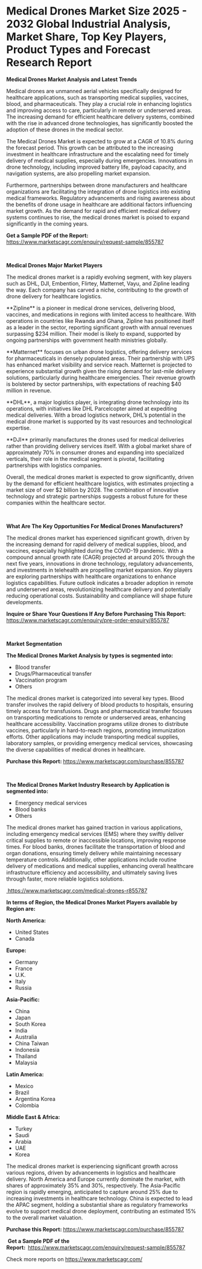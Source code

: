<p><h1>Medical Drones Market Size 2025 - 2032 Global Industrial Analysis, Market Share, Top Key Players, Product Types and Forecast Research Report</h1></p><p><strong>Medical Drones Market Analysis and Latest Trends</strong></p>
<p><p>Medical drones are unmanned aerial vehicles specifically designed for healthcare applications, such as transporting medical supplies, vaccines, blood, and pharmaceuticals. They play a crucial role in enhancing logistics and improving access to care, particularly in remote or underserved areas. The increasing demand for efficient healthcare delivery systems, combined with the rise in advanced drone technologies, has significantly boosted the adoption of these drones in the medical sector.</p><p>The Medical Drones Market is expected to grow at a CAGR of 10.8% during the forecast period. This growth can be attributed to the increasing investment in healthcare infrastructure and the escalating need for timely delivery of medical supplies, especially during emergencies. Innovations in drone technology, including improved battery life, payload capacity, and navigation systems, are also propelling market expansion. </p><p>Furthermore, partnerships between drone manufacturers and healthcare organizations are facilitating the integration of drone logistics into existing medical frameworks. Regulatory advancements and rising awareness about the benefits of drone usage in healthcare are additional factors influencing market growth. As the demand for rapid and efficient medical delivery systems continues to rise, the medical drones market is poised to expand significantly in the coming years.</p></p>
<p><strong>Get a Sample PDF of the Report:&nbsp;</strong> <a href="https://www.marketscagr.com/enquiry/request-sample/855787?utm_campaign=2840&utm_medium=2&utm_source=Github&utm_content=ia&utm_term=03032025&utm_id=medical-drones">https://www.marketscagr.com/enquiry/request-sample/855787</a></p>
<p>&nbsp;</p>
<p><strong>Medical Drones Major Market Players</strong></p>
<p><p>The medical drones market is a rapidly evolving segment, with key players such as DHL, DJI, Embention, Flirtey, Matternet, Vayu, and Zipline leading the way. Each company has carved a niche, contributing to the growth of drone delivery for healthcare logistics.</p><p>**Zipline** is a pioneer in medical drone services, delivering blood, vaccines, and medications in regions with limited access to healthcare. With operations in countries like Rwanda and Ghana, Zipline has positioned itself as a leader in the sector, reporting significant growth with annual revenues surpassing $234 million. Their model is likely to expand, supported by ongoing partnerships with government health ministries globally.</p><p>**Matternet** focuses on urban drone logistics, offering delivery services for pharmaceuticals in densely populated areas. Their partnership with UPS has enhanced market visibility and service reach. Matternet is projected to experience substantial growth given the rising demand for last-mile delivery solutions, particularly during healthcare emergencies. Their revenue growth is bolstered by sector partnerships, with expectations of reaching $40 million in revenue.</p><p>**DHL**, a major logistics player, is integrating drone technology into its operations, with initiatives like DHL Parcelcopter aimed at expediting medical deliveries. With a broad logistics network, DHL’s potential in the medical drone market is supported by its vast resources and technological expertise.</p><p>**DJI** primarily manufactures the drones used for medical deliveries rather than providing delivery services itself. With a global market share of approximately 70% in consumer drones and expanding into specialized verticals, their role in the medical segment is pivotal, facilitating partnerships with logistics companies.</p><p>Overall, the medical drones market is expected to grow significantly, driven by the demand for efficient healthcare logistics, with estimates projecting a market size of over $2 billion by 2028. The combination of innovative technology and strategic partnerships suggests a robust future for these companies within the healthcare sector.</p></p>
<p>&nbsp;</p>
<p><strong>What Are The Key Opportunities For Medical Drones Manufacturers?</strong></p>
<p><p>The medical drones market has experienced significant growth, driven by the increasing demand for rapid delivery of medical supplies, blood, and vaccines, especially highlighted during the COVID-19 pandemic. With a compound annual growth rate (CAGR) projected at around 20% through the next five years, innovations in drone technology, regulatory advancements, and investments in telehealth are propelling market expansion. Key players are exploring partnerships with healthcare organizations to enhance logistics capabilities. Future outlook indicates a broader adoption in remote and underserved areas, revolutionizing healthcare delivery and potentially reducing operational costs. Sustainability and compliance will shape future developments.</p></p>
<p><strong>Inquire or Share Your Questions If Any Before Purchasing This Report:</strong> <a href="https://www.marketscagr.com/enquiry/pre-order-enquiry/855787?utm_campaign=2840&utm_medium=2&utm_source=Github&utm_content=ia&utm_term=03032025&utm_id=medical-drones">https://www.marketscagr.com/enquiry/pre-order-enquiry/855787</a></p>
<p>&nbsp;</p>
<p><strong>Market Segmentation</strong></p>
<p><strong>The Medical Drones Market Analysis by types is segmented into:</strong></p>
<p><ul><li>Blood transfer</li><li>Drugs/Pharmaceutical transfer</li><li>Vaccination program</li><li>Others</li></ul></p>
<p><p>The medical drones market is categorized into several key types. Blood transfer involves the rapid delivery of blood products to hospitals, ensuring timely access for transfusions. Drugs and pharmaceutical transfer focuses on transporting medications to remote or underserved areas, enhancing healthcare accessibility. Vaccination programs utilize drones to distribute vaccines, particularly in hard-to-reach regions, promoting immunization efforts. Other applications may include transporting medical supplies, laboratory samples, or providing emergency medical services, showcasing the diverse capabilities of medical drones in healthcare.</p></p>
<p><strong>Purchase this Report:&nbsp;</strong><a href="https://www.marketscagr.com/purchase/855787?utm_campaign=2840&utm_medium=2&utm_source=Github&utm_content=ia&utm_term=03032025&utm_id=medical-drones">https://www.marketscagr.com/purchase/855787</a></p>
<p>&nbsp;</p>
<p><strong>The Medical Drones Market Industry Research by Application is segmented into:</strong></p>
<p><ul><li>Emergency medical services</li><li>Blood banks</li><li>Others</li></ul></p>
<p><p>The medical drones market has gained traction in various applications, including emergency medical services (EMS) where they swiftly deliver critical supplies to remote or inaccessible locations, improving response times. For blood banks, drones facilitate the transportation of blood and organ donations, ensuring timely delivery while maintaining necessary temperature controls. Additionally, other applications include routine delivery of medications and medical supplies, enhancing overall healthcare infrastructure efficiency and accessibility, and ultimately saving lives through faster, more reliable logistics solutions.</p></p>
<p><a href="https://www.marketscagr.com/medical-drones-r855787?utm_campaign=2840&utm_medium=2&utm_source=Github&utm_content=ia&utm_term=03032025&utm_id=medical-drones">&nbsp;https://www.marketscagr.com/medical-drones-r855787</a></p>
<p><strong>In terms of Region, the Medical Drones Market Players available by Region are:</strong></p>
<p>
    <p> <strong> North America: </strong>
        <ul>
            <li>United States</li>
            <li>Canada</li>
        </ul>
        </p> 
    <p> <strong> Europe: </strong>
        <ul>
            <li>Germany</li>
            <li>France</li>
            <li>U.K.</li>
            <li>Italy</li>
            <li>Russia</li>
        </ul>
        </p> 
    <p> <strong> Asia-Pacific: </strong>
        <ul>
            <li>China</li>
            <li>Japan</li>
            <li>South Korea</li>
            <li>India</li>
            <li>Australia</li>
            <li>China Taiwan</li>
            <li>Indonesia</li>
            <li>Thailand</li>
            <li>Malaysia</li>
        </ul>
        </p> 
    <p> <strong> Latin America: </strong>
        <ul>
            <li>Mexico</li>
            <li>Brazil</li>
            <li>Argentina Korea</li>
            <li>Colombia</li>
        </ul>
        </p> 
    <p> <strong> Middle East & Africa: </strong>
        <ul>
            <li>Turkey</li>
            <li>Saudi</li>
            <li>Arabia</li>
            <li>UAE</li>
            <li>Korea</li>
        </ul>
    </p>
    </p>
<p><p>The medical drones market is experiencing significant growth across various regions, driven by advancements in logistics and healthcare delivery. North America and Europe currently dominate the market, with shares of approximately 35% and 30%, respectively. The Asia-Pacific region is rapidly emerging, anticipated to capture around 25% due to increasing investments in healthcare technology. China is expected to lead the APAC segment, holding a substantial share as regulatory frameworks evolve to support medical drone deployment, contributing an estimated 15% to the overall market valuation.</p></p>
<p><strong>Purchase this Report: </strong><a href="https://www.marketscagr.com/purchase/855787?utm_campaign=2840&utm_medium=2&utm_source=Github&utm_content=ia&utm_term=03032025&utm_id=medical-drones">https://www.marketscagr.com/purchase/855787</a></p>
<p>&nbsp;<strong>Get a Sample PDF of the Report:&nbsp;&nbsp;</strong><a href="https://www.marketscagr.com/enquiry/request-sample/855787?utm_campaign=2840&utm_medium=2&utm_source=Github&utm_content=ia&utm_term=03032025&utm_id=medical-drones">https://www.marketscagr.com/enquiry/request-sample/855787</a></p>
<p><strong></strong></p>
<p>Check more reports on <a href="https://www.marketscagr.com/?utm_campaign=2840&utm_medium=2&utm_source=Github&utm_content=ia&utm_term=03032025&utm_id=medical-drones">https://www.marketscagr.com/</a></p>